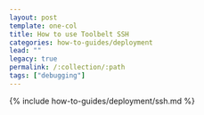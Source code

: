 ```yaml
---
layout: post
template: one-col
title: How to use Toolbelt SSH
categories: how-to-guides/deployment
lead: ""
legacy: true
permalink: /:collection/:path
tags: ["debugging"]
---
```

{% include how-to-guides/deployment/ssh.md %}